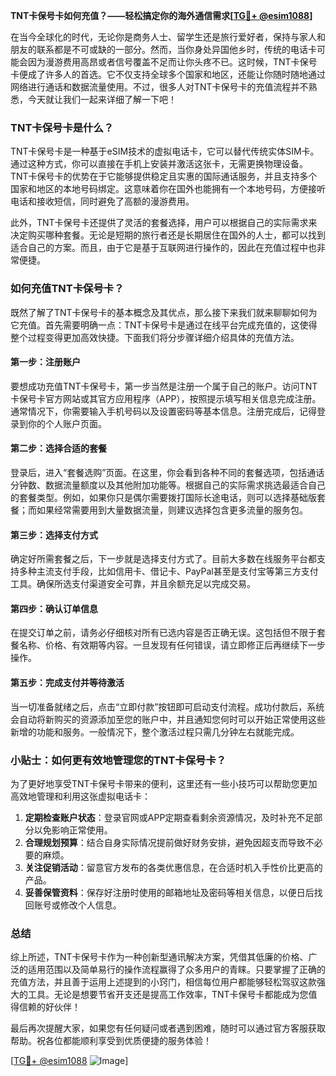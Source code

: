 **TNT卡保号卡如何充值？——轻松搞定你的海外通信需求[[TG💪+ @esim1088](https://t.me/s/esim1088)]**

在当今全球化的时代，无论你是商务人士、留学生还是旅行爱好者，保持与家人和朋友的联系都是不可或缺的一部分。然而，当你身处异国他乡时，传统的电话卡可能会因为漫游费用高昂或者信号覆盖不足而让你头疼不已。这时候，TNT卡保号卡便成了许多人的首选。它不仅支持全球多个国家和地区，还能让你随时随地通过网络进行通话和数据流量使用。不过，很多人对TNT卡保号卡的充值流程并不熟悉，今天就让我们一起来详细了解一下吧！

### TNT卡保号卡是什么？

TNT卡保号卡是一种基于eSIM技术的虚拟电话卡，它可以替代传统实体SIM卡。通过这种方式，你可以直接在手机上安装并激活这张卡，无需更换物理设备。TNT卡保号卡的优势在于它能够提供稳定且实惠的国际通话服务，并且支持多个国家和地区的本地号码绑定。这意味着你在国外也能拥有一个本地号码，方便接听电话和接收短信，同时避免了高额的漫游费用。

此外，TNT卡保号卡还提供了灵活的套餐选择，用户可以根据自己的实际需求来决定购买哪种套餐。无论是短期的旅行者还是长期居住在国外的人士，都可以找到适合自己的方案。而且，由于它是基于互联网进行操作的，因此在充值过程中也非常便捷。

### 如何充值TNT卡保号卡？

既然了解了TNT卡保号卡的基本概念及其优点，那么接下来我们就来聊聊如何为它充值。首先需要明确一点：TNT卡保号卡是通过在线平台完成充值的，这使得整个过程变得更加高效快捷。下面我们将分步骤详细介绍具体的充值方法。

#### 第一步：注册账户

要想成功充值TNT卡保号卡，第一步当然是注册一个属于自己的账户。访问TNT卡保号卡官方网站或其官方应用程序（APP），按照提示填写相关信息完成注册。通常情况下，你需要输入手机号码以及设置密码等基本信息。注册完成后，记得登录到你的个人账户页面。

#### 第二步：选择合适的套餐

登录后，进入“套餐选购”页面。在这里，你会看到各种不同的套餐选项，包括通话分钟数、数据流量额度以及其他附加功能等。根据自己的实际需求挑选最适合自己的套餐类型。例如，如果你只是偶尔需要拨打国际长途电话，则可以选择基础版套餐；而如果经常需要用到大量数据流量，则建议选择包含更多流量的服务包。

#### 第三步：选择支付方式

确定好所需套餐之后，下一步就是选择支付方式了。目前大多数在线服务平台都支持多种主流支付手段，比如信用卡、借记卡、PayPal甚至是支付宝等第三方支付工具。确保所选支付渠道安全可靠，并且余额充足以完成交易。

#### 第四步：确认订单信息

在提交订单之前，请务必仔细核对所有已选内容是否正确无误。这包括但不限于套餐名称、价格、有效期等内容。一旦发现有任何错误，请立即修正后再继续下一步操作。

#### 第五步：完成支付并等待激活

当一切准备就绪之后，点击“立即付款”按钮即可启动支付流程。成功付款后，系统会自动将新购买的资源添加至您的账户中，并且通知您何时可以开始正常使用这些新增的功能和服务。一般情况下，整个激活过程只需几分钟左右就能完成。

### 小贴士：如何更有效地管理您的TNT卡保号卡？

为了更好地享受TNT卡保号卡带来的便利，这里还有一些小技巧可以帮助您更加高效地管理和利用这张虚拟电话卡：

1. **定期检查账户状态**：登录官网或APP定期查看剩余资源情况，及时补充不足部分以免影响正常使用。
2. **合理规划预算**：结合自身实际情况提前做好财务安排，避免因超支而导致不必要的麻烦。
3. **关注促销活动**：留意官方发布的各类优惠信息，在合适时机入手性价比更高的产品。
4. **妥善保管资料**：保存好注册时使用的邮箱地址及密码等相关信息，以便日后找回账号或修改个人信息。

### 总结

综上所述，TNT卡保号卡作为一种创新型通讯解决方案，凭借其低廉的价格、广泛的适用范围以及简单易行的操作流程赢得了众多用户的青睐。只要掌握了正确的充值方法，并且善于运用上述提到的小窍门，相信每位用户都能够轻松驾驭这款强大的工具。无论是想要节省开支还是提高工作效率，TNT卡保号卡都能成为您值得信赖的好伙伴！

最后再次提醒大家，如果您有任何疑问或者遇到困难，随时可以通过官方客服获取帮助。祝各位都能顺利享受到优质便捷的服务体验！

[[TG💪+ @esim1088](https://t.me/s/esim1088) ![Image](https://i.postimg.cc/4NQfJmqS/Snipaste-2025-05-13-00-14-12.png)]